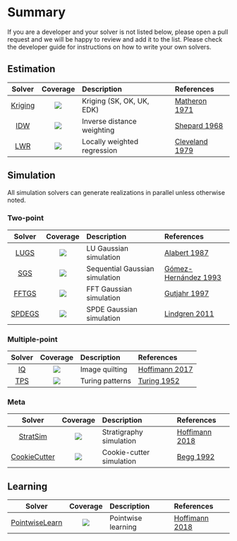 # Summary

If you are a developer and your solver is not listed below, please open a pull
request and we will be happy to review and add it to the list. Please check the
developer guide for instructions on how to write your own solvers.

## Estimation

| Solver | Coverage | Description | References |
|:------:|:--------:|:------------|:-----------|
| [Kriging](https://github.com/JuliaEarth/GeoStatsSolvers.jl) | [![](https://img.shields.io/codecov/c/github/JuliaEarth/GeoStatsSolvers.jl?style=flat-square)](https://codecov.io/gh/JuliaEarth/GeoStatsSolvers.jl) | Kriging (SK, OK, UK, EDK) | [Matheron 1971](https://books.google.com/books/about/The_Theory_of_Regionalized_Variables_and.html?id=TGhGAAAAYAAJ) |
| [IDW](https://github.com/JuliaEarth/GeoStatsSolvers.jl) | [![](https://img.shields.io/codecov/c/github/JuliaEarth/GeoStatsSolvers.jl?style=flat-square)](https://codecov.io/gh/JuliaEarth/GeoStatsSolvers.jl) | Inverse distance weighting | [Shepard 1968](https://dl.acm.org/citation.cfm?id=810616) |
| [LWR](https://github.com/JuliaEarth/GeoStatsSolvers.jl) | [![](https://img.shields.io/codecov/c/github/JuliaEarth/GeoStatsSolvers.jl?style=flat-square)](https://codecov.io/gh/JuliaEarth/GeoStatsSolvers.jl) | Locally weighted regression | [Cleveland 1979](https://www.jstor.org/stable/2286407) |

## Simulation

All simulation solvers can generate realizations in parallel unless otherwise noted.

### Two-point

| Solver | Coverage | Description | References |
|:------:|:--------:|:------------|:-----------|
| [LUGS](https://github.com/JuliaEarth/GeoStatsSolvers.jl) | [![](https://img.shields.io/codecov/c/github/JuliaEarth/GeoStatsSolvers.jl?style=flat-square)](https://codecov.io/gh/JuliaEarth/GeoStatsSolvers.jl) | LU Gaussian simulation | [Alabert 1987](https://link.springer.com/article/10.1007/BF00897191) |
| [SGS](https://github.com/JuliaEarth/GeoStatsSolvers.jl) | [![](https://img.shields.io/codecov/c/github/JuliaEarth/GeoStatsSolvers.jl?style=flat-square)](https://codecov.io/gh/JuliaEarth/GeoStatsSolvers.jl) | Sequential Gaussian simulation | [Gómez-Hernández 1993](https://link.springer.com/chapter/10.1007/978-94-011-1739-5_8) |
| [FFTGS](https://github.com/JuliaEarth/GeoStatsSolvers.jl) | [![](https://img.shields.io/codecov/c/github/JuliaEarth/GeoStatsSolvers.jl?style=flat-square)](https://codecov.io/gh/JuliaEarth/GeoStatsSolvers.jl) | FFT Gaussian simulation | [Gutjahr 1997](https://link.springer.com/article/10.1007/BF02769641) |
| [SPDEGS](https://github.com/JuliaEarth/GeoStatsSolvers.jl) | [![](https://img.shields.io/codecov/c/github/JuliaEarth/GeoStatsSolvers.jl?style=flat-square)](https://codecov.io/gh/JuliaEarth/GeoStatsSolvers.jl) | SPDE Gaussian simulation | [Lindgren 2011](https://rss.onlinelibrary.wiley.com/doi/10.1111/j.1467-9868.2011.00777.x) |

### Multiple-point

| Solver | Coverage | Description | References |
|:------:|:--------:|:------------|:-----------|
| [IQ](https://github.com/JuliaEarth/ImageQuilting.jl) | [![](https://img.shields.io/codecov/c/github/JuliaEarth/ImageQuilting.jl?style=flat-square)](https://codecov.io/gh/JuliaEarth/ImageQuilting.jl) | Image quilting | [Hoffimann 2017](https://www.sciencedirect.com/science/article/pii/S0098300417301139) |
| [TPS](https://github.com/JuliaEarth/TuringPatterns.jl) | [![](https://img.shields.io/codecov/c/github/JuliaEarth/TuringPatterns.jl?style=flat-square)](https://codecov.io/gh/JuliaEarth/TuringPatterns.jl) | Turing patterns | [Turing 1952](https://royalsocietypublishing.org/doi/pdf/10.1098/rstb.1952.0012) |

### Meta

| Solver | Coverage | Description | References |
|:------:|:--------:|:------------|:-----------|
| [StratSim](https://github.com/JuliaEarth/StratiGraphics.jl) | [![](https://img.shields.io/codecov/c/github/JuliaEarth/StratiGraphics.jl?style=flat-square)](https://codecov.io/gh/JuliaEarth/StratiGraphics.jl) | Stratigraphy simulation | [Hoffimann 2018](https://searchworks.stanford.edu/view/12746435) |
| [CookieCutter](https://github.com/JuliaEarth/GeoStatsSolvers.jl) | [![](https://img.shields.io/codecov/c/github/JuliaEarth/GeoStatsSolvers.jl?style=flat-square)](https://codecov.io/gh/JuliaEarth/GeoStatsSolvers.jl) | Cookie-cutter simulation | [Begg 1992](https://www.onepetro.org/conference-paper/SPE-24698-MS) |

## Learning

| Solver | Coverage | Description | References |
|:------:|:--------:|:------------|:-----------|
| [PointwiseLearn](https://github.com/JuliaEarth/GeoStatsSolvers.jl) | [![](https://img.shields.io/codecov/c/github/JuliaEarth/GeoStatsSolvers.jl?style=flat-square)](https://codecov.io/gh/JuliaEarth/GeoStatsSolvers.jl) | Pointwise learning | [Hoffimann 2018](https://doi.org/10.21105/joss.00692) |
